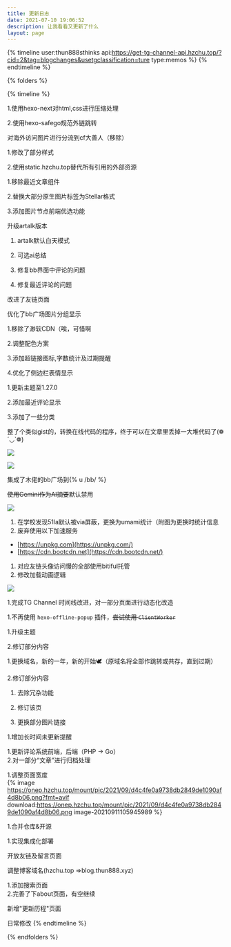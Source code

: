 ```yaml
---
title: 更新日志
date: 2021-07-10 19:06:52
description: 让我看看又更新了什么
layout: page
---
```


{% timeline user:thun888sthinks api:https://get-tg-channel-api.hzchu.top/?cid=2&tag=blogchanges&usetgclassification=ture type:memos %}
{% endtimeline %}

{% folders %}
<!-- folder 静态存档 -->

{% timeline %}

<!-- node 2024/7/22 23:33:53 -->

1.使用hexo-next对html,css进行压缩处理

2.使用hexo-safego规范外链跳转

<!-- node 2024/7/22 18:19:01 -->

对海外访问图片进行分流到cf大善人（移除）


<!-- node 2024/7/12 21:20:32 -->

1.修改了部分样式

2.使用static.hzchu.top替代所有引用的外部资源

<!-- node 2024/7/1 12:15:45 -->
1.移除最近文章组件 

2.替换大部分原生图片标签为Stellar格式

3.添加图片节点前端优选功能

<!-- node 2024/6/30 14:27:07 -->
升级artalk版本

<!-- node 2024/6/28 14:20:23 -->

1. artalk默认白天模式

2. 可选ai总结 

3. 修复bb界面中评论的问题 

4. 修复最近评论的问题

<!-- node 2024/6/8 10:17:46 -->

改进了友链页面

<!-- node 2024/4/20 12:46:29 -->

优化了bb广场图片分组显示

<!-- node 2024/4/4 06:43:20 -->

1.移除了渺软CDN（唉，可惜啊

2.调整配色方案

3.添加超链接图标,字数统计及过期提醒

4.优化了侧边栏表情显示

<!-- node 2024/4/4 06:43:20 -->

1.更新主题至1.27.0

2.添加最近评论显示

3.添加了一些分类

<!-- node 2024/3/23 20:39:06 -->

整了个类似gist的，转换在线代码的程序，终于可以在文章里丢掉一大堆代码了(❁´◡`❁)

![](https://onep.hzchu.top/mount/pic/myself/2024/07/66822c89e6ae8.jpg?fmt=avif)

![](https://onep.hzchu.top/mount/pic/myself/2024/07/66822c8ec11e1.jpg?fmt=avif)

<!-- node 2024/3/23 16:03:53 -->

集成了木佬的bb广场到{% u  /bb/ %}

<!-- node 2024/3/9 11:23:47 -->

~~使用Gemini作为AI摘要~~默认禁用

![](https://onep.hzchu.top/mount/pic/myself/2024/07/66822c59b6101.jpg?fmt=avif)

<!-- node 2024/3/8 22:39:15 -->

1. 在学校发现51la默认被via屏蔽，更换为umami统计（附图为更换时统计信息
2. 废弃使用以下加速服务

- [https://unpkg.com](https://unpkg.com/)
- [https://cdn.bootcdn.net](https://cdn.bootcdn.net/)

1. 对应友链头像访问慢的全部使用bitiful托管
2. 修改加载动画逻辑

![](https://onep.hzchu.top/mount/pic/myself/2024/07/66822c1c6efe9.jpg?fmt=avif)

<!-- node 2024/2/25 -->
1.完成TG Channel 时间线改进，对一部分页面进行动态化改造

<!-- node 2024/2/15 -->
1.不再使用 `hexo-offline-popup` 插件，~~尝试使用 `ClientWorker`~~

<!-- node 2024/2/06 -->
1.升级主题

2.修订部分内容
<!-- node 2023/1/21 -->
1.更换域名，新的一年，新的开始🕊️（原域名将全部作跳转或共存，直到过期）

2.修订部分内容
<!-- node 2022/8/18 -->

1. 去除冗杂功能

2. 修订该页

3. 更换部分图片链接

<!-- node 11/26 -->
1\.增加长时间未更新提醒
<!-- node 10/29 -->
1\.更新评论系统前端，后端（PHP -> Go）<br>2.对一部分“文章”进行归档处理

<!-- node 9/11 -->
1\.调整页面宽度<br>{% image https://onep.hzchu.top/mount/pic/2021/09/d4c4fe0a9738db2849de1090af4d8b06.png?fmt=avif download:https://onep.hzchu.top/mount/pic/2021/09/d4c4fe0a9738db2849de1090af4d8b06.png image-20210911105945989 %}

<!-- node 9/10 -->
1\.合并仓库&开源
<!-- node 7/30 -->
1\.实现集成化部署
<!-- node 7/29 -->
开放友链及留言页面
<!-- node 7/28 -->
调整博客域名(hzchu.top =>blog.thun888.xyz)
<!-- node 7/20 -->
1\.添加搜索页面<br>2.完善了下about页面，有空继续
<!-- node 7/17 -->
新增"更新历程"页面
<!-- node 2021/5/?\~2021/7/14 -->
日常修改
{% endtimeline %}

{% endfolders %}